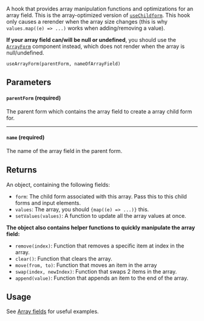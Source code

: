 A hook that provides array manipulation functions and optimizations for an array field. This is the array-optimized version of [`useChildform`](https://github.com/CodeStix/typed-react-form/wiki/useChildForm). This hook only causes a rerender when the array size changes (this is why `values.map((e) => ...)` works when adding/removing a value). 

**If your array field can/will be null or undefined**, you should use the [`ArrayForm`](https://github.com/CodeStix/typed-react-form/wiki/ArrayForm) component instead, which does not render when the array is null/undefined.

`useArrayForm(parentForm, nameOfArrayField)`

## Parameters

#### `parentForm` **(required)**

The parent form which contains the array field to create a array child form for.

---

#### `name` **(required)**

The name of the array field in the parent form.

## Returns

An object, containing the following fields:

- `form`: The child form associated with this array. Pass this to this child forms and input elements.
- `values`: The array, you should `{map((e) => ...)}` this.
- `setValues(values)`: A function to update all the array values at once.

**The object also contains helper functions to quickly manipulate the array field:**

- `remove(index)`: Function that removes a specific item at index in the array.
- `clear()`: Function that clears the array.
- `move(from, to)`: Function that moves an item in the array
- `swap(index, newIndex)`: Function that swaps 2 items in the array.
- `append(value)`: Function that appends an item to the end of the array.

## Usage

See [Array fields](https://github.com/CodeStix/typed-react-form/wiki/Array-fields) for useful examples.